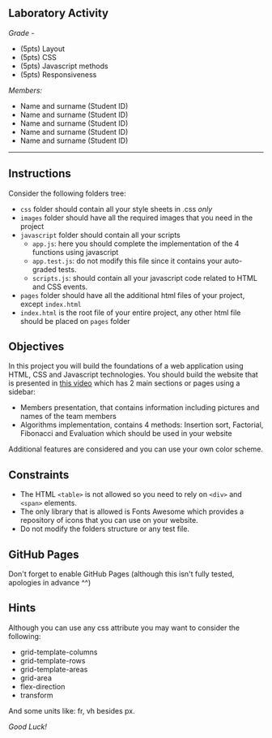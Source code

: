 ## Laboratory Activity

*Grade* -

- (5pts) Layout
- (5pts) CSS 
- (5pts) Javascript methods
- (5pts) Responsiveness

*Members:*

- Name and surname (Student ID)
- Name and surname (Student ID)
- Name and surname (Student ID)
- Name and surname (Student ID)
- Name and surname (Student ID)

---

## Instructions

Consider the following folders tree:

- `css` folder should contain all your style sheets in .css *only*
- `images` folder should have all the required images that you need in the project
- `javascript` folder should contain all your scripts
    - `app.js`: here you should complete the implementation of the 4 functions using javascript
    - `app.test.js`: do not modify this file since it contains your auto-graded tests.
    - `scripts.js`: should contain all your javascript code related to HTML and CSS events.
- `pages` folder should have all the additional html files of your project, except `index.html`
- `index.html` is the root file of your entire project, any other html file should be placed on `pages` folder

## Objectives

In this project you will build the foundations of a web application using HTML, CSS and Javascript technologies. You should build the website that is presented in [this video](https://youtu.be/pyzaPAUMclg) which has 2 main sections or pages using a sidebar:

- Members presentation, that contains information including pictures and names of the team members
- Algorithms implementation, contains 4 methods: Insertion sort, Factorial, Fibonacci and Evaluation which should be used in your website

Additional features are considered and you can use your own color scheme.

## Constraints

- The HTML `<table>` is not allowed so you need to rely on `<div>` and `<span>` elements.
- The only library that is allowed is Fonts Awesome which provides a repository of icons that you can use on your website. 
- Do not modify the folders structure or any test file.

## GitHub Pages

Don't forget to enable GitHub Pages (although this isn't fully tested, apologies in advance ^^)

## Hints

Although you can use any css attribute you may want to consider the following:

- grid-template-columns
- grid-template-rows
- grid-template-areas
- grid-area
- flex-direction
- transform

And some units like: fr, vh besides px.


*Good Luck!*



